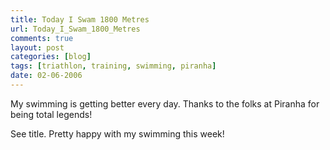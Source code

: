 ```yaml
---
title: Today I Swam 1800 Metres
url: Today_I_Swam_1800_Metres
comments: true
layout: post
categories: [blog]
tags: [triathlon, training, swimming, piranha]
date: 02-06-2006
---
```

<p class="intro">My swimming is getting better every day. Thanks to the folks at Piranha for being total legends!</p>
See title. Pretty happy with my swimming this week!
